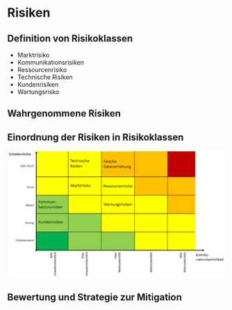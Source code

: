 # Risiken
## Definition von Risikoklassen
* Marktrisiko
* Kommunikationsrisiken
* Ressourcenrisiko
* Technische Risiken
* Kundenrisiken
* Wartungsrisko

## Wahrgenommene Risiken
## Einordnung der Risiken in Risikoklassen
![Risikoklassifikation](Risiken-Raw/Risikenklassifikation.PNG)

## Bewertung und Strategie zur Mitigation
